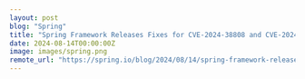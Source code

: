 ```yaml
---
layout: post
blog: "Spring"
title: "Spring Framework Releases Fixes for CVE-2024-38808 and CVE-2024-38809"
date: 2024-08-14T00:00:00Z
image: images/spring.png
remote_url: "https://spring.io/blog/2024/08/14/spring-framework-releases-fixes-for-cve-2024-38808-and-cve-2024-38809"
---
```

